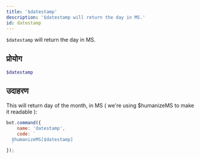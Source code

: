 ```yaml
---
title: '$datestamp'
description: '$datestamp will return the day in MS.'
id: datestamp
---
```


`$datestamp` will return the day in MS.

## प्रोयोग

```php
$datestamp
```

## उदाहरण

This will return day of the month, in MS ( we're using $humanizeMS to make it readable ):

```javascript
bot.command({
    name: 'datestamp',
    code: `
  $humanizeMS[$datestamp]
  `
});
```